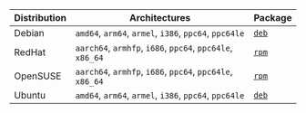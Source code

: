 | Distribution | Architectures                                             | Package                                                                   |
| ------------ | --------------------------------------------------------- | ------------------------------------------------------------------------- |
| Debian       | `amd64`, `arm64`, `armel`, `i386`, `ppc64`, `ppc64le`     | [`deb`](https://github.com/twpayne/chezmoi/releases/latest)               |
| RedHat       | `aarch64`, `armhfp`, `i686`, `ppc64`, `ppc64le`, `x86_64` | [`rpm`](https://github.com/twpayne/chezmoi/releases/latest)               |
| OpenSUSE     | `aarch64`, `armhfp`, `i686`, `ppc64`, `ppc64le`, `x86_64` | [`rpm`](https://github.com/twpayne/chezmoi/releases/latest)               |
| Ubuntu       | `amd64`, `arm64`, `armel`, `i386`, `ppc64`, `ppc64le`     | [`deb`](https://github.com/twpayne/chezmoi/releases/latest)               |

